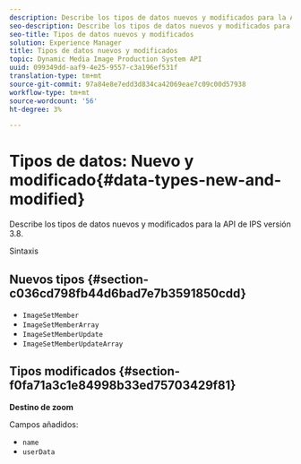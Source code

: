 ```yaml
---
description: Describe los tipos de datos nuevos y modificados para la API de IPS versión 3.8.
seo-description: Describe los tipos de datos nuevos y modificados para la API de IPS versión 3.8.
seo-title: Tipos de datos nuevos y modificados
solution: Experience Manager
title: Tipos de datos nuevos y modificados
topic: Dynamic Media Image Production System API
uuid: 099349dd-aaf9-4e25-9557-c3a196ef531f
translation-type: tm+mt
source-git-commit: 97a84e8e7edd3d834ca42069eae7c09c00d57938
workflow-type: tm+mt
source-wordcount: '56'
ht-degree: 3%

---
```



# Tipos de datos: Nuevo y modificado{#data-types-new-and-modified}

Describe los tipos de datos nuevos y modificados para la API de IPS versión 3.8.

Sintaxis

## Nuevos tipos {#section-c036cd798fb44d6bad7e7b3591850cdd}

* `ImageSetMember`
* `ImageSetMemberArray`
* `ImageSetMemberUpdate`
* `ImageSetMemberUpdateArray`

## Tipos modificados {#section-f0fa71a3c1e84998b33ed75703429f81}

**Destino de zoom**

Campos añadidos:

* `name`
* `userData`

